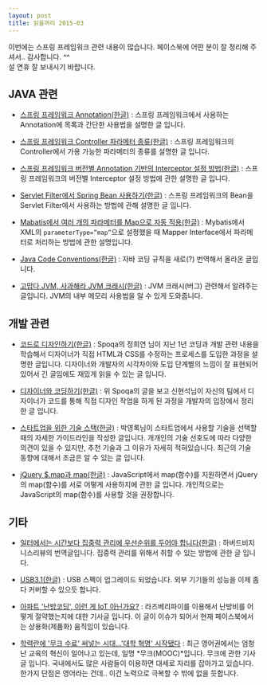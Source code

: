 ```yaml
---
layout: post
title: 읽을꺼리 2015-03
---
```


이번에는 스프링 프레임워크 관련 내용이 많습니다. 페이스북에 어떤 분이 잘 정리해 주셔서.. 감사합니다. ^^<br/>
설 연휴 잘 보내시기 바랍니다.

## JAVA 관련

- [스프링 프레임워크 Annotation(한글)](http://noritersand.tistory.com/156) : 스프링 프레임워크에서 사용하는 Annotation에 목록과 간단한 사용법을 설명한 글 입니다. 

- [스프링 프레임워크 Controller 파라메터 종류(한글)](http://springsource.tistory.com/13) : 스프링 프레임워크의 Controller에서 가용 가능한 파라메터의 종류를 설명한 글 입니다. 

- [스프링 프레임워크 버전별 Annotation 기반의 Interceptor 설정 방법(한글)](http://blog.anyframejava.org/?p=125) : 스프링 프레임워크의 버전별 Interceptor 설정 방법에 관한 설명한 글 입니다. 

- [Servlet Filter에서 Spring Bean 사용하기(한글)](http://regexr.tistory.com/8) : 스프링 프레임워크의 Bean을 Servlet Filter에서 사용하는 방법에 관해 설명한 글 입니다. 

- [Mabatis에서 여러 개의 파라메터를 Map으로 자동 적용(한글)](http://knight76.tistory.com/entry/Mybatis-%EC%A2%8B%EC%9D%80-%ED%8C%81-%EC%97%AC%EB%9F%AC%EA%B0%9C%EC%9D%98-%ED%8C%8C%EB%9D%BC%EB%AF%B8%ED%84%B0%EB%A5%BC-%EC%9E%90%EB%8F%99%EC%9C%BC%EB%A1%9C-map%EC%9C%BC%EB%A1%9C-%EC%A0%81%EC%9A%A9%ED%95%A0-%EC%88%98-%EC%9E%88%EB%8A%94-%EB%B0%A9%EB%B2%95) : Mybatis에서 XML의 `parameterType=”map”`으로 설정했을 때 Mapper Interface에서 파라메터로 처리하는 방법에 관한 설명입니다.

- [Java Code Conventions(한글)](http://kwangshin.pe.kr/blog/java-code-conventions-%ec%9e%90%eb%b0%94-%ec%bd%94%eb%94%a9-%ea%b7%9c%ec%b9%99/) : 자바 코딩 규칙을 새로(?) 번역해서 올라온 글입니다. 

- [고맙다 JVM, 사과해라 JVM 크래시(한글)](http://me2.do/55piBBzE) : JVM 크래시(버그) 관련해서 알려주는 글입니다. JVM의 내부 메모리 사용법을 알 수 있게 도와줍니다.

## 개발 관련

- [코드로 디자인하기(한글)](http://spoqa.github.io/2015/01/16/design-with-code.html) : Spoqa의 정희연 님이 지난 1년 코딩과 개발 관련 내용을 학습해서 디자이너가 직접 HTML과 CSS를 수정하는 프로세스를 도입한 과정을 설명한 글입니다. 디자이너와 개발자의 시각차이와 도입 단계별의 느낌이 잘 표현되어 있어서 긴 글임에도 재밌게 읽을 수 있는 글 입니다.

- [디자이너와 코딩하기(한글)](http://hyeonseok.com/soojung/work/2015/01/22/766.html) : 위 Spoqa의 글을 보고 신현석님이 자신의 팀에서 디자이너가 코드를 통해 직접 디자인 작업을 하게 된 과정을 개발자의 입장에서 정리한 글 입니다.

- [스타트업을 위한 기술 스택(한글)](http://www.codeok.net/스타트업을%20위한%20기술%20스택) : 박영록님이 스타트업에서 사용할 기술을 선택할 때의 자세한 가이드라인을 작성한 글입니다. 개개인의 기술 선호도에 따라 다양한 의견이 있을 수 있지만, 추천 기술과 그 이유가 자세히 적혀있습니다. 최근의 기술 동향에 대해서 조금은 알 수 있는 글 입니다.

- [jQuery $.map과 map(한글)](http://blog.mixed.kr/247) : JavaScript에서 map(함수)를 지원하면서 jQuery의 map(함수)를 서로 어떻게 사용하지에 관한 글 입니다. 개인적으로는 JavaScript의 map(함수)를 사용할 것을 권장합니다.

## 기타

- [일터에서는 시간보다 집중력 관리에 우선순위를 두어야 합니다(한글)](http://newspeppermint.com/2015/02/01/manageattention) : 하버드비지니스리뷰의 번역글입니다. 집중력 관리를 위해서 취할 수 있는 방법에 관한 글 입니다.

- [USB3.1(한글)](http://catchrod.tistory.com/1389) : USB 스펙이 업그레이드 되었습니다. 외부 기기들의 성능을 이제 좀 다 커버할 수 있으듯 합니다.

- [아파트 '난방코딩', 이런 게 IoT 아닌가요?](http://bit.ly/1E3kcUd) : 라즈베리파이를 이용해서 난방비를 어떻게 절약했는지에 대한 기사글 입니다. 이 글이 이슈가 되어서 현재 페이스북에서는 상용화(제품화) 움직임이 있습니다.

- [학력란에 '무크 수료' 써넣는 시대…'대학 혁명' 시작됐다](http://biz.chosun.com/site/data/html_dir/2015/01/07/2015010701402.html) : 최근 영어권에서는 엄청난 교육의 혁신이 일어나고 있는데, 일명 *무크(MOOC)*입니다. 무크에 관한 기사글 입니다. 국내에서도 많은 사람들이 이용하면 대세로 자리를 잡아가고 있습니다. 한가지 단점은 영어라는 건데.. 이건 노력으로 극복할 수 밖에 없을 듯합니다.
